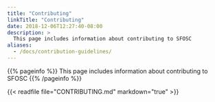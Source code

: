 ```yaml
---
title: "Contributing"
linkTitle: "Contributing"
date: 2018-12-06T12:27:40-08:00
description: >
  This page includes information about contributing to SFOSC
aliases:
  - /docs/contribution-guidelines/
---
```


{{% pageinfo %}}
  This page includes information about contributing to SFOSC
{{% /pageinfo %}}


{{< readfile file="CONTRIBUTING.md" markdown="true" >}}
